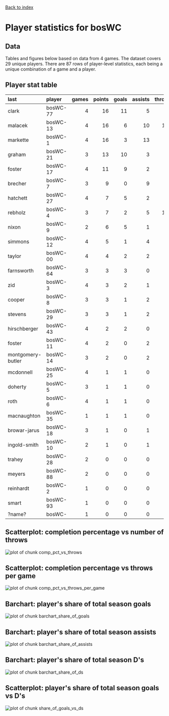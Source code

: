 
<a href="../index.html">Back to index</a>



# Player statistics for bosWC

## Data

Tables and figures below based on data from 4 games. The dataset covers 29 unique players. There are 87 rows of player-level statistics, each being a unique combination of a game and a player. 

## Player stat table

|last              |player   | games| points| goals| assists| throws| completions| comp_pct| def| catches| drop|
|:-----------------|:--------|-----:|------:|-----:|-------:|------:|-----------:|--------:|---:|-------:|----:|
|clark             |bosWC-77 |     4|     16|    11|       5|     59|          55|     0.93|   0|      70|    1|
|malacek           |bosWC-13 |     4|     16|     6|      10|    144|         133|     0.92|   0|     106|    3|
|markette          |bosWC-1  |     4|     16|     3|      13|     98|          90|     0.92|   1|      91|    1|
|graham            |bosWC-21 |     3|     13|    10|       3|     76|          75|     0.99|   2|      82|    0|
|foster            |bosWC-17 |     4|     11|     9|       2|     37|          32|     0.86|   2|      46|    2|
|brecher           |bosWC-7  |     3|      9|     0|       9|     69|          66|     0.96|   0|      59|    0|
|hatchett          |bosWC-27 |     4|      7|     5|       2|     15|          13|     0.87|   5|      18|    0|
|rebholz           |bosWC-4  |     3|      7|     2|       5|    101|          95|     0.94|   1|      91|    0|
|nixon             |bosWC-9  |     2|      6|     5|       1|      7|           6|     0.86|   0|      12|    0|
|simmons           |bosWC-12 |     4|      5|     1|       4|     46|          40|     0.87|   3|      32|    0|
|taylor            |bosWC-00 |     4|      4|     2|       2|     80|          75|     0.94|   1|      64|    2|
|farnsworth        |bosWC-64 |     3|      3|     3|       0|     10|           8|     0.80|   3|      12|    0|
|zid               |bosWC-3  |     4|      3|     2|       1|     26|          24|     0.92|   0|      28|    0|
|cooper            |bosWC-8  |     3|      3|     1|       2|     30|          26|     0.87|   0|      24|    0|
|stevens           |bosWC-29 |     3|      3|     1|       2|     22|          19|     0.86|   0|      23|    0|
|hirschberger      |bosWC-43 |     4|      2|     2|       0|      9|           7|     0.78|   5|       9|    0|
|foster            |bosWC-11 |     4|      2|     0|       2|     22|          19|     0.86|   4|      22|    0|
|montgomery-butler |bosWC-14 |     3|      2|     0|       2|     21|          21|     1.00|   1|      12|    0|
|mcdonnell         |bosWC-25 |     4|      1|     1|       0|      6|           6|     1.00|   2|       6|    0|
|doherty           |bosWC-5  |     3|      1|     1|       0|      6|           6|     1.00|   2|       6|    0|
|roth              |bosWC-6  |     4|      1|     1|       0|      8|           7|     0.88|   1|       8|    0|
|macnaughton       |bosWC-35 |     1|      1|     1|       0|     10|           8|     0.80|   0|      11|    0|
|browar-jarus      |bosWC-18 |     3|      1|     0|       1|     16|          14|     0.88|   1|      14|    0|
|ingold-smith      |bosWC-10 |     2|      1|     0|       1|     20|          19|     0.95|   0|      17|    0|
|trahey            |bosWC-28 |     2|      0|     0|       0|      3|           2|     0.67|   1|       3|    0|
|meyers            |bosWC-88 |     2|      0|     0|       0|     11|          10|     0.91|   0|       9|    0|
|reinhardt         |bosWC-2  |     1|      0|     0|       0|      1|           1|     1.00|   0|       1|    0|
|smart             |bosWC-93 |     1|      0|     0|       0|      0|           0|      NaN|   0|       1|    0|
|?name?            |bosWC-   |     1|      0|     0|       0|      0|           0|      NaN|   0|       0|    0|

## Scatterplot: completion percentage vs number of throws
![plot of chunk comp_pct_vs_throws](./bosWC_player-stats_files/figure-html/comp_pct_vs_throws.png) 

## Scatterplot: completion percentage vs throws per game
![plot of chunk comp_pct_vs_throws_per_game](./bosWC_player-stats_files/figure-html/comp_pct_vs_throws_per_game.png) 



## Barchart: player's share of total season goals
![plot of chunk barchart_share_of_goals](./bosWC_player-stats_files/figure-html/barchart_share_of_goals.png) 

## Barchart: player's share of total season assists
![plot of chunk barchart_share_of_assists](./bosWC_player-stats_files/figure-html/barchart_share_of_assists.png) 

## Barchart: player's share of total season D's
![plot of chunk barchart_share_of_ds](./bosWC_player-stats_files/figure-html/barchart_share_of_ds.png) 

## Scatterplot: player's share of total season goals vs D's
![plot of chunk share_of_goals_vs_ds](./bosWC_player-stats_files/figure-html/share_of_goals_vs_ds.png) 



